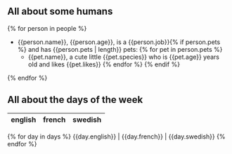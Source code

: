 ## All about some humans
{% for person in people %}
- {{person.name}}, {{person.age}}, is a {{person.job}}{% if person.pets %} and has {{person.pets | length}} pets:
{% for pet in person.pets %}
  - {{pet.name}}, a cute little {{pet.species}} who is {{pet.age}} years old and likes {{pet.likes}}
{% endfor %}
{% endif %}


{% endfor %}

## All about the days of the week
english | french | swedish
--- | --- | ---
{% for day in days %}
{{day.english}} | {{day.french}} | {{day.swedish}}
{% endfor %}
